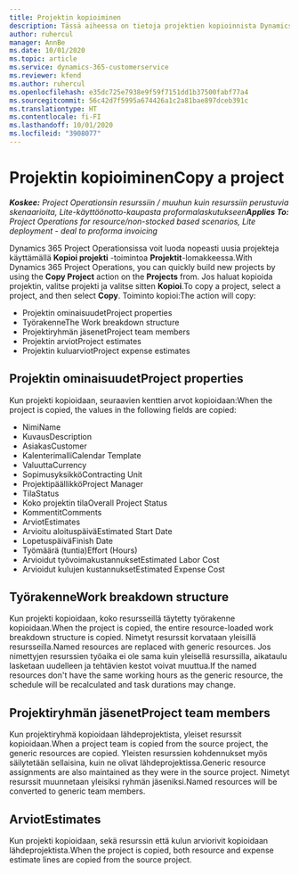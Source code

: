 ```yaml
---
title: Projektin kopioiminen
description: Tässä aiheessa on tietoja projektien kopioinnista Dynamics 365 Project Operationsissa.
author: ruhercul
manager: AnnBe
ms.date: 10/01/2020
ms.topic: article
ms.service: dynamics-365-customerservice
ms.reviewer: kfend
ms.author: ruhercul
ms.openlocfilehash: e35dc725e7938e9f59f7151dd1b37500fabf77a4
ms.sourcegitcommit: 56c42d7f5995a674426a1c2a81bae897dceb391c
ms.translationtype: HT
ms.contentlocale: fi-FI
ms.lasthandoff: 10/01/2020
ms.locfileid: "3908077"
---
```

# <a name="copy-a-project"></a><span data-ttu-id="532d8-103">Projektin kopioiminen</span><span class="sxs-lookup"><span data-stu-id="532d8-103">Copy a project</span></span>

<span data-ttu-id="532d8-104">_**Koskee:** Project Operationsin resurssiin / muuhun kuin resurssiin perustuvia skenaarioita, Lite-käyttöönotto-kaupasta proformalaskutukseen_</span><span class="sxs-lookup"><span data-stu-id="532d8-104">_**Applies To:** Project Operations for resource/non-stocked based scenarios, Lite deployment - deal to proforma invoicing_</span></span>

<span data-ttu-id="532d8-105">Dynamics 365 Project Operationsissa voit luoda nopeasti uusia projekteja käyttämällä **Kopioi projekti** -toimintoa **Projektit**-lomakkeessa.</span><span class="sxs-lookup"><span data-stu-id="532d8-105">With Dynamics 365 Project Operations, you can quickly build new projects by using the **Copy Project** action on the **Projects** from.</span></span> <span data-ttu-id="532d8-106">Jos haluat kopioida projektin, valitse projekti ja valitse sitten **Kopioi**.</span><span class="sxs-lookup"><span data-stu-id="532d8-106">To copy a project, select a project, and then select **Copy**.</span></span> <span data-ttu-id="532d8-107">Toiminto kopioi:</span><span class="sxs-lookup"><span data-stu-id="532d8-107">The action will copy:</span></span>

- <span data-ttu-id="532d8-108">Projektin ominaisuudet</span><span class="sxs-lookup"><span data-stu-id="532d8-108">Project properties</span></span>
- <span data-ttu-id="532d8-109">Työrakenne</span><span class="sxs-lookup"><span data-stu-id="532d8-109">The Work breakdown structure</span></span>
- <span data-ttu-id="532d8-110">Projektiryhmän jäsenet</span><span class="sxs-lookup"><span data-stu-id="532d8-110">Project team members</span></span>
- <span data-ttu-id="532d8-111">Projektin arviot</span><span class="sxs-lookup"><span data-stu-id="532d8-111">Project estimates</span></span>
- <span data-ttu-id="532d8-112">Projektin kuluarviot</span><span class="sxs-lookup"><span data-stu-id="532d8-112">Project expense estimates</span></span>

## <a name="project-properties"></a><span data-ttu-id="532d8-113">Projektin ominaisuudet</span><span class="sxs-lookup"><span data-stu-id="532d8-113">Project properties</span></span>

<span data-ttu-id="532d8-114">Kun projekti kopioidaan, seuraavien kenttien arvot kopioidaan:</span><span class="sxs-lookup"><span data-stu-id="532d8-114">When the project is copied, the values in the following fields are copied:</span></span>

- <span data-ttu-id="532d8-115">Nimi</span><span class="sxs-lookup"><span data-stu-id="532d8-115">Name</span></span>
- <span data-ttu-id="532d8-116">Kuvaus</span><span class="sxs-lookup"><span data-stu-id="532d8-116">Description</span></span>
- <span data-ttu-id="532d8-117">Asiakas</span><span class="sxs-lookup"><span data-stu-id="532d8-117">Customer</span></span>
- <span data-ttu-id="532d8-118">Kalenterimalli</span><span class="sxs-lookup"><span data-stu-id="532d8-118">Calendar Template</span></span>
- <span data-ttu-id="532d8-119">Valuutta</span><span class="sxs-lookup"><span data-stu-id="532d8-119">Currency</span></span>
- <span data-ttu-id="532d8-120">Sopimusyksikkö</span><span class="sxs-lookup"><span data-stu-id="532d8-120">Contracting Unit</span></span>
- <span data-ttu-id="532d8-121">Projektipäällikkö</span><span class="sxs-lookup"><span data-stu-id="532d8-121">Project Manager</span></span>
- <span data-ttu-id="532d8-122">Tila</span><span class="sxs-lookup"><span data-stu-id="532d8-122">Status</span></span>
- <span data-ttu-id="532d8-123">Koko projektin tila</span><span class="sxs-lookup"><span data-stu-id="532d8-123">Overall Project Status</span></span>
- <span data-ttu-id="532d8-124">Kommentit</span><span class="sxs-lookup"><span data-stu-id="532d8-124">Comments</span></span>
- <span data-ttu-id="532d8-125">Arviot</span><span class="sxs-lookup"><span data-stu-id="532d8-125">Estimates</span></span>
- <span data-ttu-id="532d8-126">Arvioitu aloituspäivä</span><span class="sxs-lookup"><span data-stu-id="532d8-126">Estimated Start Date</span></span>
- <span data-ttu-id="532d8-127">Lopetuspäivä</span><span class="sxs-lookup"><span data-stu-id="532d8-127">Finish Date</span></span>
- <span data-ttu-id="532d8-128">Työmäärä (tuntia)</span><span class="sxs-lookup"><span data-stu-id="532d8-128">Effort (Hours)</span></span>
- <span data-ttu-id="532d8-129">Arvioidut työvoimakustannukset</span><span class="sxs-lookup"><span data-stu-id="532d8-129">Estimated Labor Cost</span></span>
- <span data-ttu-id="532d8-130">Arvioidut kulujen kustannukset</span><span class="sxs-lookup"><span data-stu-id="532d8-130">Estimated Expense Cost</span></span>

## <a name="work-breakdown-structure"></a><span data-ttu-id="532d8-131">Työrakenne</span><span class="sxs-lookup"><span data-stu-id="532d8-131">Work breakdown structure</span></span>

<span data-ttu-id="532d8-132">Kun projekti kopioidaan, koko resursseillä täytetty työrakenne kopioidaan.</span><span class="sxs-lookup"><span data-stu-id="532d8-132">When the project is copied, the entire resource-loaded work breakdown structure is copied.</span></span> <span data-ttu-id="532d8-133">Nimetyt resurssit korvataan yleisillä resursseilla.</span><span class="sxs-lookup"><span data-stu-id="532d8-133">Named resources are replaced with generic resources.</span></span> <span data-ttu-id="532d8-134">Jos nimettyjen resurssien työaika ei ole sama kuin yleisellä resurssilla, aikataulu lasketaan uudelleen ja tehtävien kestot voivat muuttua.</span><span class="sxs-lookup"><span data-stu-id="532d8-134">If the named resources don't have the same working hours as the generic resource, the schedule will be recalculated and task durations may change.</span></span>

## <a name="project-team-members"></a><span data-ttu-id="532d8-135">Projektiryhmän jäsenet</span><span class="sxs-lookup"><span data-stu-id="532d8-135">Project team members</span></span>

<span data-ttu-id="532d8-136">Kun projektiryhmä kopioidaan lähdeprojektista, yleiset resurssit kopioidaan.</span><span class="sxs-lookup"><span data-stu-id="532d8-136">When a project team is copied from the source project, the generic resources are copied.</span></span> <span data-ttu-id="532d8-137">Yleisten resurssien kohdennukset myös säilytetään sellaisina, kuin ne olivat lähdeprojektissa.</span><span class="sxs-lookup"><span data-stu-id="532d8-137">Generic resource assignments are also maintained as they were in the source project.</span></span> <span data-ttu-id="532d8-138">Nimetyt resurssit muunnetaan yleisiksi ryhmän jäseniksi.</span><span class="sxs-lookup"><span data-stu-id="532d8-138">Named resources will be converted to generic team members.</span></span>

## <a name="estimates"></a><span data-ttu-id="532d8-139">Arviot</span><span class="sxs-lookup"><span data-stu-id="532d8-139">Estimates</span></span>

<span data-ttu-id="532d8-140">Kun projekti kopioidaan, sekä resurssin että kulun arviorivit kopioidaan lähdeprojektista.</span><span class="sxs-lookup"><span data-stu-id="532d8-140">When the project is copied, both resource and expense estimate lines are copied from the source project.</span></span>